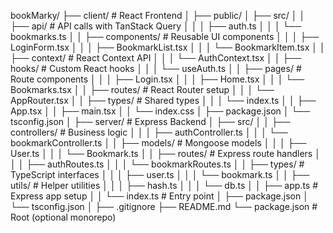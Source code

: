 bookMarky/
├── client/                             # React Frontend
│   ├── public/
│   ├── src/
│   │   ├── api/                        # API calls with TanStack Query
│   │   │   ├── auth.ts
│   │   │   └── bookmarks.ts
│   │   ├── components/                # Reusable UI components
│   │   │   ├── LoginForm.tsx
│   │   │   ├── BookmarkList.tsx
│   │   │   └── BookmarkItem.tsx
│   │   ├── context/                   # React Context API
│   │   │   └── AuthContext.tsx
│   │   ├── hooks/                     # Custom React hooks
│   │   │   └── useAuth.ts
│   │   ├── pages/                     # Route components
│   │   │   ├── Login.tsx
│   │   │   ├── Home.tsx
│   │   │   └── Bookmarks.tsx
│   │   ├── routes/                    # React Router setup
│   │   │   └── AppRouter.tsx
│   │   ├── types/                     # Shared types
│   │   │   └── index.ts
│   │   ├── App.tsx
│   │   ├── main.tsx
│   │   └── index.css
│   ├── package.json
│   └── tsconfig.json
│
├── server/                             # Express Backend
│   ├── src/
│   │   ├── controllers/               # Business logic
│   │   │   ├── authController.ts
│   │   │   └── bookmarkController.ts
│   │   ├── models/                    # Mongoose models
│   │   │   ├── User.ts
│   │   │   └── Bookmark.ts
│   │   ├── routes/                    # Express route handlers
│   │   │   ├── authRoutes.ts
│   │   │   └── bookmarkRoutes.ts
│   │   ├── types/                     # TypeScript interfaces
│   │   │   ├── user.ts
│   │   │   └── bookmark.ts
│   │   ├── utils/                     # Helper utilities
│   │   │   ├── hash.ts
│   │   │   └── db.ts
│   │   ├── app.ts                     # Express app setup
│   │   └── index.ts                   # Entry point
│   ├── package.json
│   └── tsconfig.json
│
├── .gitignore
├── README.md
└── package.json                      # Root (optional monorepo)
